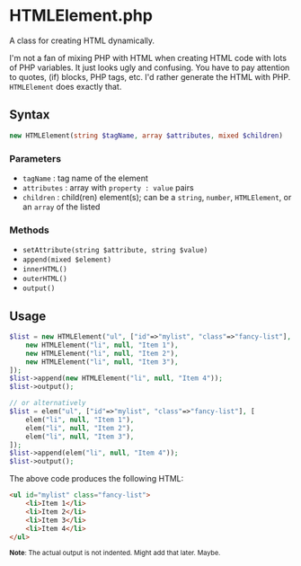 # HTMLElement.php

A class for creating HTML dynamically.

I'm not a fan of mixing PHP with HTML when creating HTML code with lots of PHP variables. It just looks ugly and confusing. You have to pay attention to quotes, (if) blocks, PHP tags, etc. I'd rather generate the HTML with PHP. `HTMLElement` does exactly that.


## Syntax

```php
new HTMLElement(string $tagName, array $attributes, mixed $children)
```


### Parameters

* `tagName` : tag name of the element
* `attributes` : array with `property : value` pairs
* `children` : child(ren) element(s); can be a `string`, `number`, `HTMLElement`, or an `array` of the listed


### Methods

* `setAttribute(string $attribute, string $value)`
* `append(mixed $element)`
* `innerHTML()`
* `outerHTML()`
* `output()`

## Usage

```php
$list = new HTMLElement("ul", ["id"=>"mylist", "class"=>"fancy-list"], [
    new HTMLElement("li", null, "Item 1"),
    new HTMLElement("li", null, "Item 2"),
    new HTMLElement("li", null, "Item 3"),
]);
$list->append(new HTMLElement("li", null, "Item 4"));
$list->output();

// or alternatively
$list = elem("ul", ["id"=>"mylist", "class"=>"fancy-list"], [
    elem("li", null, "Item 1"),
    elem("li", null, "Item 2"),
    elem("li", null, "Item 3"),
]);
$list->append(elem("li", null, "Item 4"));
$list->output();
```

The above code produces the following HTML:

```html
<ul id="mylist" class="fancy-list">
    <li>Item 1</li>
    <li>Item 2</li>
    <li>Item 3</li>
    <li>Item 4</li>
</ul>
```

<small>**Note**: The actual output is not indented. Might add that later. Maybe.</small>
